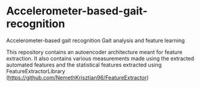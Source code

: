 # Accelerometer-based-gait-recognition
Accelerometer-based gait recognition Gait analysis and feature learning

This repository contains an autoencoder architecture meant for feature extraction. It also contains various measurements made using the extracted automated features and the statistical features extracted using FeatureExtractorLibrary (https://github.com/NemethKrisztian96/FeatureExtractor)

